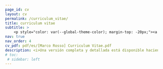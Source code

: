 ```yaml
---
page_id: cv
layout: cv
permalink: /curriculum_vitae/
title: curriculum vitae
subtitle: >
    <p style="color: var(--global-theme-color); margin-top: -20px;"><a href="#" onclick="window.location.href='https://marcorosso.com/curriculum_vitae/'; return false;">inglés</a>&nbsp;|&nbsp;<a href='https://marcorosso.com/it/curriculum_vitae/'>italiano</a></p>
nav: true
nav_order: 4
cv_pdf: pdf/es/[Marco Rosso] Curriculum Vitae.pdf
description: <i>Una versión completa y detallada está disponible haciendo clic en el ícono de PDF (solo en inglés).</i>
# toc:
 # sidebar: left
---
```

